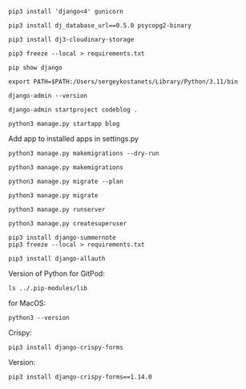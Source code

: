 ```
pip3 install 'django<4' gunicorn

pip3 install dj_database_url==0.5.0 psycopg2-binary

pip3 install dj3-cloudinary-storage

pip3 freeze --local > requirements.txt

pip show django

export PATH=$PATH:/Users/sergeykostanets/Library/Python/3.11/bin

django-admin --version

django-admin startproject codeblog .

python3 manage.py startapp blog
```

Add app to installed apps in settings.py

```
python3 manage.py makemigrations --dry-run

python3 manage.py makemigrations

python3 manage.py migrate --plan

python3 manage.py migrate
```
```
python3 manage.py runserver
```
```
python3 manage.py createsuperuser
```
```
pip3 install django-summernote
pip3 freeze --local > requirements.txt
```
```
pip3 install django-allauth
```
Version of Python
for GitPod:
```
ls ../.pip-modules/lib
```
for MacOS:
```
python3 --version
```

Crispy:
```
pip3 install django-crispy-forms
```
Version:
```
pip3 install django-crispy-forms==1.14.0
```